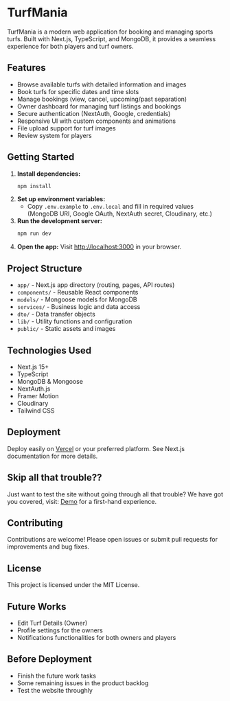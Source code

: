 # TurfMania

TurfMania is a modern web application for booking and managing sports turfs. Built with Next.js, TypeScript, and MongoDB, it provides a seamless experience for both players and turf owners.

## Features
- Browse available turfs with detailed information and images
- Book turfs for specific dates and time slots
- Manage bookings (view, cancel, upcoming/past separation)
- Owner dashboard for managing turf listings and bookings
- Secure authentication (NextAuth, Google, credentials)
- Responsive UI with custom components and animations
- File upload support for turf images
- Review system for players

## Getting Started

1. **Install dependencies:**
   ```bash
   npm install
   ```
2. **Set up environment variables:**
   - Copy `.env.example` to `.env.local` and fill in required values (MongoDB URI, Google OAuth, NextAuth secret, Cloudinary, etc.)
3. **Run the development server:**
   ```bash
   npm run dev
   ```
4. **Open the app:**
   Visit [http://localhost:3000](http://localhost:3000) in your browser.

## Project Structure
- `app/` - Next.js app directory (routing, pages, API routes)
- `components/` - Reusable React components
- `models/` - Mongoose models for MongoDB
- `services/` - Business logic and data access
- `dto/` - Data transfer objects
- `lib/` - Utility functions and configuration
- `public/` - Static assets and images

## Technologies Used
- Next.js 15+
- TypeScript
- MongoDB & Mongoose
- NextAuth.js
- Framer Motion
- Cloudinary
- Tailwind CSS

## Deployment
Deploy easily on [Vercel](https://vercel.com/) or your preferred platform. See Next.js documentation for more details.

## Skip all that trouble??
Just want to test the site without going through all that trouble? We have got you covered, visit: [Demo](https://turf-mania.vercel.app/) for a first-hand experience.

## Contributing
Contributions are welcome! Please open issues or submit pull requests for improvements and bug fixes.

## License
This project is licensed under the MIT License.

## Future Works
- Edit Turf Details (Owner)
- Profile settings for the owners
- Notifications functionalities for both owners and players

## Before Deployment
- Finish the future work tasks
- Some remaining issues in the product backlog
- Test the website throughly
